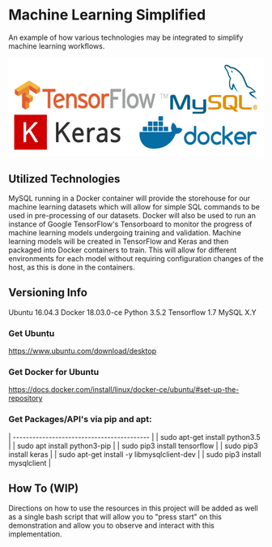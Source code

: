 # Machine Learning Simplified
An example of how various technologies may be integrated to simplify machine learning workflows.

![alt text]( https://raw.githubusercontent.com/TS-Helba/tensorflowdockerexample/master/mdfiles/images/techsused.png  "Technologies used in this project.")
## Utilized Technologies
MySQL running in a Docker container will provide the storehouse for our machine learning datasets which will allow for simple SQL commands to be used in pre-processing of our datasets. Docker will also be used to run an instance of Google TensorFlow's Tensorboard to monitor the progress of machine learning models undergoing training and validation. Machine learning models will be created in TensorFlow and Keras and then packaged into Docker containers to train. This will allow for different environments for each model without requiring configuration changes of the host, as this is done in the containers.

## Versioning Info
Ubuntu 16.04.3
Docker 18.03.0-ce
Python 3.5.2
Tensorflow 1.7
MySQL X.Y

### Get Ubuntu
https://www.ubuntu.com/download/desktop

### Get Docker for Ubuntu
https://docs.docker.com/install/linux/docker-ce/ubuntu/#set-up-the-repository

### Get Packages/API's via pip and apt:
| ------------------------------------------ |
| sudo apt-get install python3.5 |
| sudo apt install python3-pip |
| sudo pip3 install tensorflow |
| sudo pip3 install keras |
| sudo apt-get install -y libmysqlclient-dev |
| sudo pip3 install mysqlclient |


## How To (WIP)
Directions on how to use the resources in this project will be added as well as a single bash script that will allow you to "press start" on this demonstration and allow you to observe and interact with this implementation.
